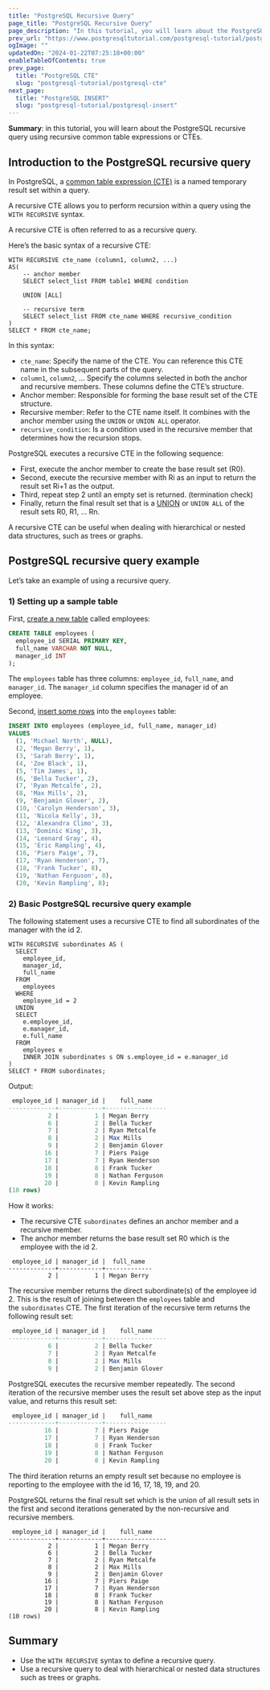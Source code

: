 ```yaml
---
title: "PostgreSQL Recursive Query"
page_title: "PostgreSQL Recursive Query"
page_description: "In this tutorial, you will learn about the PostgreSQL recursive query using the recursive common table expressions (CTEs)."
prev_url: "https://www.postgresqltutorial.com/postgresql-tutorial/postgresql-recursive-query/"
ogImage: ""
updatedOn: "2024-01-22T07:25:18+00:00"
enableTableOfContents: true
prev_page: 
  title: "PostgreSQL CTE"
  slug: "postgresql-tutorial/postgresql-cte"
next_page: 
  title: "PostgreSQL INSERT"
  slug: "postgresql-tutorial/postgresql-insert"
---
```





**Summary**: in this tutorial, you will learn about the PostgreSQL recursive query using recursive common table expressions or CTEs.


## Introduction to the PostgreSQL recursive query

In PostgreSQL, a [common table expression (CTE)](postgresql-cte) is a named temporary result set within a query.

A recursive CTE allows you to perform recursion within a query using the `WITH RECURSIVE` syntax.

A recursive CTE is often referred to as a recursive query.

Here’s the basic syntax of a recursive CTE:


```phpsql
WITH RECURSIVE cte_name (column1, column2, ...)
AS(
    -- anchor member
    SELECT select_list FROM table1 WHERE condition

    UNION [ALL]

    -- recursive term
    SELECT select_list FROM cte_name WHERE recursive_condition
) 
SELECT * FROM cte_name;
```
In this syntax:

* `cte_name`: Specify the name of the CTE. You can reference this CTE name in the subsequent parts of the query.
* `column1`, `column2`, … Specify the columns selected in both the anchor and recursive members. These columns define the CTE’s structure.
* Anchor member: Responsible for forming the base result set of the CTE structure.
* Recursive member: Refer to the CTE name itself. It combines with the anchor member using the `UNION` or `UNION ALL` operator.
* `recursive_condition`: Is a condition used in the recursive member that determines how the recursion stops.

PostgreSQL executes a recursive CTE in the following sequence:

* First, execute the anchor member to create the base result set (R0\).
* Second, execute the recursive member with Ri as an input to return the result set Ri\+1 as the output.
* Third, repeat step 2 until an empty set is returned. (termination check)
* Finally, return the final result set that is a [UNION](postgresql-union) or `UNION ALL` of the result sets R0, R1, … Rn.

A recursive CTE can be useful when dealing with hierarchical or nested data structures, such as trees or graphs.


## PostgreSQL recursive query example

Let’s take an example of using a recursive query.


### 1\) Setting up a sample table

First, [create a new table](postgresql-create-table) called employees:


```sql
CREATE TABLE employees (
  employee_id SERIAL PRIMARY KEY, 
  full_name VARCHAR NOT NULL, 
  manager_id INT
);
```
The `employees` table has three columns: `employee_id`, `full_name`, and `manager_id`. The `manager_id` column specifies the manager id of an employee.

Second, [insert some rows](postgresql-insert-multiple-rows) into the `employees` table:


```sql
INSERT INTO employees (employee_id, full_name, manager_id) 
VALUES 
  (1, 'Michael North', NULL), 
  (2, 'Megan Berry', 1), 
  (3, 'Sarah Berry', 1), 
  (4, 'Zoe Black', 1), 
  (5, 'Tim James', 1), 
  (6, 'Bella Tucker', 2), 
  (7, 'Ryan Metcalfe', 2), 
  (8, 'Max Mills', 2), 
  (9, 'Benjamin Glover', 2), 
  (10, 'Carolyn Henderson', 3), 
  (11, 'Nicola Kelly', 3), 
  (12, 'Alexandra Climo', 3), 
  (13, 'Dominic King', 3), 
  (14, 'Leonard Gray', 4), 
  (15, 'Eric Rampling', 4), 
  (16, 'Piers Paige', 7), 
  (17, 'Ryan Henderson', 7), 
  (18, 'Frank Tucker', 8), 
  (19, 'Nathan Ferguson', 8), 
  (20, 'Kevin Rampling', 8);
```

### 2\) Basic PostgreSQL recursive query example

The following statement uses a recursive CTE to find all subordinates of the manager with the id 2\.


```
WITH RECURSIVE subordinates AS (
  SELECT 
    employee_id, 
    manager_id, 
    full_name 
  FROM 
    employees 
  WHERE 
    employee_id = 2 
  UNION 
  SELECT 
    e.employee_id, 
    e.manager_id, 
    e.full_name 
  FROM 
    employees e 
    INNER JOIN subordinates s ON s.employee_id = e.manager_id
) 
SELECT * FROM subordinates;
```
Output:


```sql
 employee_id | manager_id |    full_name
-------------+------------+-----------------
           2 |          1 | Megan Berry
           6 |          2 | Bella Tucker
           7 |          2 | Ryan Metcalfe
           8 |          2 | Max Mills
           9 |          2 | Benjamin Glover
          16 |          7 | Piers Paige
          17 |          7 | Ryan Henderson
          18 |          8 | Frank Tucker
          19 |          8 | Nathan Ferguson
          20 |          8 | Kevin Rampling
(10 rows)
```
How it works:

* The recursive CTE `subordinates` defines an anchor member and a recursive member.
* The anchor member returns the base result set R0 which is the employee with the id 2\.


```
 employee_id | manager_id |  full_name
-------------+------------+-------------
           2 |          1 | Megan Berry
```
The recursive member returns the direct subordinate(s) of the employee id 2\. This is the result of joining between the `employees` table and the `subordinates` CTE. The first iteration of the recursive term returns the following result set:


```sql
 employee_id | manager_id |    full_name
-------------+------------+-----------------
           6 |          2 | Bella Tucker
           7 |          2 | Ryan Metcalfe
           8 |          2 | Max Mills
           9 |          2 | Benjamin Glover
```
PostgreSQL executes the recursive member repeatedly. The second iteration of the recursive member uses the result set above step as the input value, and returns this result set:


```sql
 employee_id | manager_id |    full_name
-------------+------------+-----------------
          16 |          7 | Piers Paige
          17 |          7 | Ryan Henderson
          18 |          8 | Frank Tucker
          19 |          8 | Nathan Ferguson
          20 |          8 | Kevin Rampling
```
The third iteration returns an empty result set because no employee is reporting to the employee with the id 16, 17, 18, 19, and 20\.

PostgreSQL returns the final result set which is the union of all result sets in the first and second iterations generated by the non\-recursive and recursive members.


```
 employee_id | manager_id |    full_name
-------------+------------+-----------------
           2 |          1 | Megan Berry
           6 |          2 | Bella Tucker
           7 |          2 | Ryan Metcalfe
           8 |          2 | Max Mills
           9 |          2 | Benjamin Glover
          16 |          7 | Piers Paige
          17 |          7 | Ryan Henderson
          18 |          8 | Frank Tucker
          19 |          8 | Nathan Ferguson
          20 |          8 | Kevin Rampling
(10 rows)
```

## Summary

* Use the `WITH RECURSIVE` syntax to define a recursive query.
* Use a recursive query to deal with hierarchical or nested data structures such as trees or graphs.

